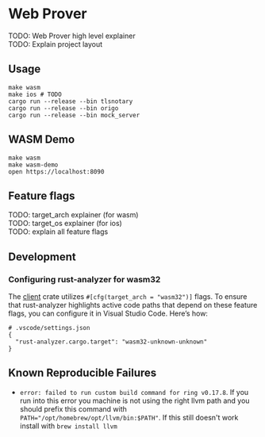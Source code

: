# Web Prover

TODO: Web Prover high level explainer  
TODO: Explain project layout  

## Usage

```
make wasm
make ios # TODO
cargo run --release --bin tlsnotary
cargo run --release --bin origo
cargo run --release --bin mock_server
```

## WASM Demo

```
make wasm
make wasm-demo
open https://localhost:8090
```

## Feature flags

TODO: target_arch explainer (for wasm)  
TODO: target_os explainer (for ios)  
TODO: explain all feature flags  


## Development

### Configuring rust-analyzer for wasm32

The [client](./client/) crate utilizes `#[cfg(target_arch = "wasm32")]` flags. To ensure that rust-analyzer highlights active code paths that depend on these feature flags, you can configure it in Visual Studio Code. Here’s how:

```
# .vscode/settings.json
{
  "rust-analyzer.cargo.target": "wasm32-unknown-unknown"
}
```

## Known Reproducible Failures

- `error: failed to run custom build command for ring v0.17.8`. If you run into this error you machine is not using the right llvm path and you should prefix this command with `PATH="/opt/homebrew/opt/llvm/bin:$PATH"`. If this still doesn't work install with `brew install llvm`
